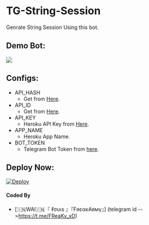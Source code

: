 # TG-String-Session
Genrate String Session Using this bot.

## Demo Bot:
<a href="@string_session_ionix_bot"><img src="https://img.shields.io/badge/Telegram-Bot-blue.svg?logo=telegram"></a>

## Configs:
- API_HASH
  - Get from [Here](https://my.telegram.org).
- API_ID
  - Get from [Here](https://my.telegram.org).
- API_KEY
  - Heroku API Key from [Here](https://dashboard.heroku.com/account).
- APP_NAME
  - Heroku App Name.
- BOT_TOKEN
  - Telegram Bot Token from [here](https://t.me/BotFather).

## Deploy Now:
[![Deploy](https://www.herokucdn.com/deploy/button.svg)](https://heroku.com/deploy?template=https://github.com/alexhacker-blip/String/tree/main)



#### Coded By
- [🇮🇳WAI🇮🇳『 ℓσυιѕ 』『FяєακAямγ』] (telegram id -->https://t.me/FReaKy_xD)



